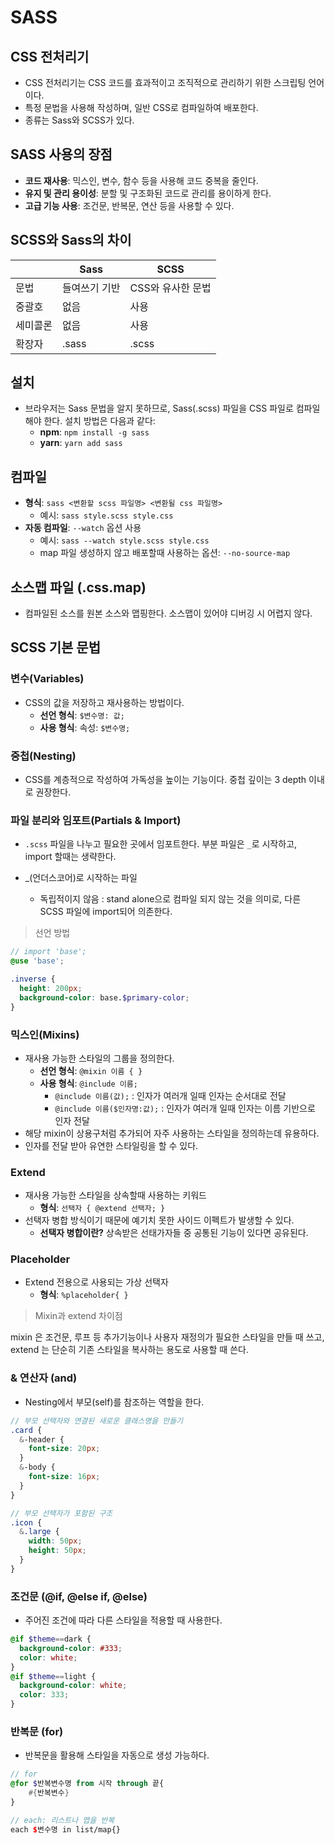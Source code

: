 # SASS

## CSS 전처리기

- CSS 전처리기는 CSS 코드를 효과적이고 조직적으로 관리하기 위한 스크립팅 언어이다.
- 특정 문법을 사용해 작성하며, 일반 CSS로 컴파일하여 배포한다.
- 종류는 Sass와 SCSS가 있다.

## SASS 사용의 장점

- **코드 재사용**: 믹스인, 변수, 함수 등을 사용해 코드 중복을 줄인다.
- **유지 및 관리 용이성**: 분할 및 구조화된 코드로 관리를 용이하게 한다.
- **고급 기능 사용**: 조건문, 반복문, 연산 등을 사용할 수 있다.

## SCSS와 Sass의 차이

|          | Sass          | SCSS              |
| -------- | ------------- | ----------------- |
| 문법     | 들여쓰기 기반 | CSS와 유사한 문법 |
| 중괄호   | 없음          | 사용              |
| 세미콜론 | 없음          | 사용              |
| 확장자   | .sass         | .scss             |

## 설치

- 브라우저는 Sass 문법을 알지 못하므로, Sass(.scss) 파일을 CSS 파일로 컴파일해야 한다. 설치 방법은 다음과 같다:
  - **npm**: `npm install -g sass`
  - **yarn**: `yarn add sass`

## 컴파일

- **형식**: `sass <변환할 scss 파일명> <변환될 css 파일명>`
  - 예시: `sass style.scss style.css`
- **자동 컴파일**: `--watch` 옵션 사용
  - 예시: `sass --watch style.scss style.css`
  - map 파일 생성하지 않고 배포할때 사용하는 옵션: `--no-source-map`

## 소스맵 파일 (.css.map)

- 컴파일된 소스를 원본 소스와 맵핑한다. 소스맵이 있어야 디버깅 시 어렵지 않다.

## SCSS 기본 문법

### 변수(Variables)

- CSS의 값을 저장하고 재사용하는 방법이다.
  - **선언 형식**: `$변수명: 값;`
  - **사용 형식**: 속성: `$변수명;`

### 중첩(Nesting)

- CSS를 계층적으로 작성하여 가독성을 높이는 기능이다. 중첩 깊이는 3 depth 이내로 권장한다.

### 파일 분리와 임포트(Partials & Import)

- `.scss` 파일을 나누고 필요한 곳에서 임포트한다. 부분 파일은 `_`로 시작하고, import 할때는 생략한다.

- \_(언더스코어)로 시작하는 파일
  - 독립적이지 않음 : stand alone으로 컴파일 되지 않는 것을 의미로, 다른 SCSS 파일에 import되어 의존한다.

> 선언 방법

```scss
// import 'base';
@use 'base';

.inverse {
  height: 200px;
  background-color: base.$primary-color;
}
```

### 믹스인(Mixins)

- 재사용 가능한 스타일의 그룹을 정의한다.
  - **선언 형식**: `@mixin 이름 { }`
  - **사용 형식**: `@include 이름;`
    - `@include 이름(값);` : 인자가 여러개 일때 인자는 순서대로 전달
    - `@include 이름($인자명:값);` : 인자가 여러개 일때 인자는 이름 기반으로 인자 전달
- 해당 mixin이 상용구처럼 추가되어 자주 사용하는 스타일을 정의하는데 유용하다.
- 인자를 전달 받아 유연한 스타일링을 할 수 있다.

### Extend

- 재사용 가능한 스타일을 상속할때 사용하는 키워드
  - **형식**: `선택자 { @extend 선택자; }`
- 선택자 병합 방식이기 때문에 예기치 못한 사이드 이펙트가 발생할 수 있다.
  - **선택자 병합이란?** 상속받은 선태가자들 중 공통된 기능이 있다면 공유된다.

### Placeholder

- Extend 전용으로 사용되는 가상 선택자
  - **형식**: `%placeholder{ }`

> Mixin과 extend 차이점

mixin 은 조건문, 루프 등 추가기능이나 사용자 재정의가 필요한 스타일을 만들 때 쓰고, extend 는 단순히 기존 스타일을 복사하는 용도로 사용할 때 쓴다.

### & 연산자 (and)

- Nesting에서 부모(self)를 참조하는 역할을 한다.

```scss
// 부모 선택자와 연결된 새로운 클래스명을 만들기
.card {
  &-header {
    font-size: 20px;
  }
  &-body {
    font-size: 16px;
  }
}

// 부모 선택자가 포함된 구조
.icon {
  &.large {
    width: 50px;
    height: 50px;
  }
}
```

### 조건문 (@if, @else if, @else)

- 주어진 조건에 따라 다른 스타일을 적용할 때 사용한다.

```scss
@if $theme==dark {
  background-color: #333;
  color: white;
}
@if $theme==light {
  background-color: white;
  color: 333;
}
```

### 반복문 (for)

- 반복문을 활용해 스타일을 자동으로 생성 가능하다.

```scss
// for
@for $반복변수명 from 시작 through 끝{
    #{반복변수}
}

// each: 리스트나 맵을 반복
each $변수명 in list/map{}
```
